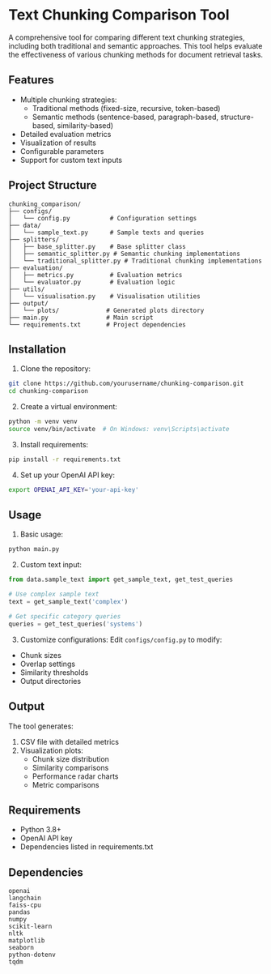 # Text Chunking Comparison Tool

A comprehensive tool for comparing different text chunking strategies, including both traditional and semantic approaches. This tool helps evaluate the effectiveness of various chunking methods for document retrieval tasks.

## Features

- Multiple chunking strategies:
  - Traditional methods (fixed-size, recursive, token-based)
  - Semantic methods (sentence-based, paragraph-based, structure-based, similarity-based)
- Detailed evaluation metrics
- Visualization of results
- Configurable parameters
- Support for custom text inputs

## Project Structure

```
chunking_comparison/
├── configs/
│   └── config.py           # Configuration settings
├── data/
│   └── sample_text.py      # Sample texts and queries
├── splitters/
│   ├── base_splitter.py    # Base splitter class
│   ├── semantic_splitter.py # Semantic chunking implementations
│   └── traditional_splitter.py # Traditional chunking implementations
├── evaluation/
│   ├── metrics.py          # Evaluation metrics
│   └── evaluator.py        # Evaluation logic
├── utils/
│   └── visualisation.py    # Visualisation utilities
├── output/
│   └── plots/             # Generated plots directory
├── main.py                # Main script
└── requirements.txt       # Project dependencies
```

## Installation

1. Clone the repository:
```bash
git clone https://github.com/yourusername/chunking-comparison.git
cd chunking-comparison
```

2. Create a virtual environment:
```bash
python -m venv venv
source venv/bin/activate  # On Windows: venv\Scripts\activate
```

3. Install requirements:
```bash
pip install -r requirements.txt
```

4. Set up your OpenAI API key:
```bash
export OPENAI_API_KEY='your-api-key'
```

## Usage

1. Basic usage:
```bash
python main.py
```

2. Custom text input:
```python
from data.sample_text import get_sample_text, get_test_queries

# Use complex sample text
text = get_sample_text('complex')

# Get specific category queries
queries = get_test_queries('systems')
```

3. Customize configurations:
Edit `configs/config.py` to modify:
- Chunk sizes
- Overlap settings
- Similarity thresholds
- Output directories

## Output

The tool generates:
1. CSV file with detailed metrics
2. Visualization plots:
   - Chunk size distribution
   - Similarity comparisons
   - Performance radar charts
   - Metric comparisons

## Requirements

- Python 3.8+
- OpenAI API key
- Dependencies listed in requirements.txt

## Dependencies

```
openai
langchain
faiss-cpu
pandas
numpy
scikit-learn
nltk
matplotlib
seaborn
python-dotenv
tqdm
```